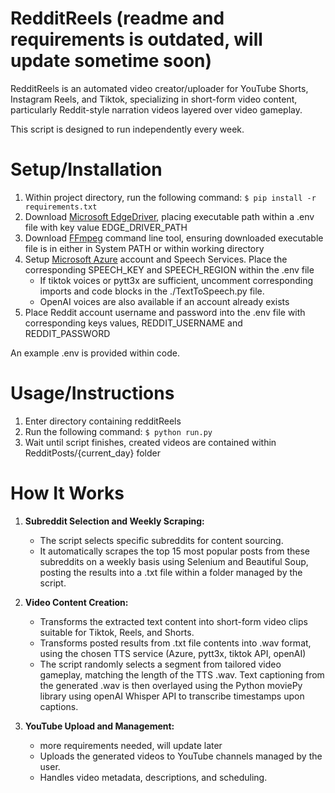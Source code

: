 # RedditReels (readme and requirements is outdated, will update sometime soon)

RedditReels is an automated video creator/uploader for YouTube Shorts, Instagram Reels, and Tiktok, specializing in short-form video content, particularly Reddit-style narration videos layered over video gameplay. 

This script is designed to run independently every week.

# Setup/Installation

1. Within project directory, run the following command: ```$ pip install -r requirements.txt```
2. Download [Microsoft EdgeDriver](https://developer.microsoft.com/en-us/microsoft-edge/tools/webdriver/?form=MA13LH), placing executable path within a .env file with key value EDGE_DRIVER_PATH
3. Download [FFmpeg](https://ffmpeg.org/download.html) command line tool, ensuring downloaded executable file is in either in System PATH or within working directory
4. Setup [Microsoft Azure](https://azure.microsoft.com/en-us/products/ai-services/text-to-speech) account and Speech Services. Place the corresponding SPEECH_KEY and SPEECH_REGION within the .env file
   - If tiktok voices or pytt3x are sufficient, uncomment corresponding imports and code blocks in the ./TextToSpeech.py file.
   - OpenAI voices are also available if an account already exists
5. Place Reddit account username and password into the .env file with corresponding keys values, REDDIT_USERNAME and REDDIT_PASSWORD

An example .env is provided within code. 

# Usage/Instructions

1. Enter directory containing redditReels
3. Run the following command: ```$ python run.py```
4. Wait until script finishes, created videos are contained within RedditPosts/{current_day} folder
   
# How It Works

1. **Subreddit Selection and Weekly Scraping:**
   - The script selects specific subreddits for content sourcing.
   - It automatically scrapes the top 15 most popular posts from these subreddits on a weekly basis using Selenium and Beautiful Soup, posting the results into a .txt file within a folder managed by the script. 

2. **Video Content Creation:**
   - Transforms the extracted text content into short-form video clips suitable for Tiktok, Reels, and Shorts.
   - Transforms posted results from .txt file contents into .wav format, using the chosen TTS service (Azure, pytt3x, tiktok API, openAI)
   - The script randomly selects a segment from tailored video gameplay, matching the length of the TTS .wav. Text captioning from the generated .wav is then overlayed using the Python moviePy library using openAI Whisper API to transcribe timestamps upon captions.

3. **YouTube Upload and Management:**
   - more requirements needed, will update later
   - Uploads the generated videos to YouTube channels managed by the user.
   - Handles video metadata, descriptions, and scheduling.

